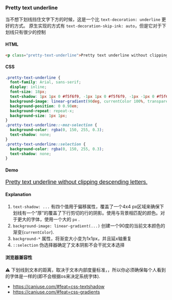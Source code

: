 ### Pretty text underline

当不想下划线挡住文字下方的时候，这是一个比 `text-decoration: underline` 更好的方式。
原生实现的方式有 `text-decoration-skip-ink: auto`，但是它对于下划线只有很少的控制

#### HTML

```html
<p class="pretty-text-underline">Pretty text underline without clipping descending letters.</p>
```

#### CSS

```css
.pretty-text-underline {
  font-family: Arial, sans-serif;
  display: inline;
  font-size: 18px;
  text-shadow: 1px 1px 0 #f5f6f9, -1px 1px 0 #f5f6f9, -1px -1px 0 #f5f6f9, 1px -1px 0 #f5f6f9;
  background-image: linear-gradient(90deg, currentColor 100%, transparent 100%);
  background-position: 0 0.98em;
  background-repeat: repeat-x;
  background-size: 1px 1px;
}
.pretty-text-underline::-moz-selection {
  background-color: rgba(0, 150, 255, 0.3);
  text-shadow: none;
}
.pretty-text-underline::selection {
  background-color: rgba(0, 150, 255, 0.3);
  text-shadow: none;
}
```

#### Demo

<div class="snippet-demo">
  <p class="snippet-demo__pretty-text-underline">Pretty text underline without clipping descending letters.</p>
</div>

<style>
.snippet-demo__pretty-text-underline {
  font-family: Arial, sans-serif;
  display: inline;
  font-size: 18px !important;
  text-shadow: 1px 1px 0 #f5f6f9,
    -1px 1px 0 #f5f6f9,
    -1px -1px 0 #f5f6f9,
    1px -1px 0 #f5f6f9;
  background-image: linear-gradient(90deg, currentColor 100%, transparent 100%);
  background-position: 0 0.98em;
  background-repeat: repeat-x;
  background-size: 1px 1px;
}

.snippet-demo__pretty-text-underline::-moz-selection {
  background-color: rgba(0, 150, 255, 0.3);
  text-shadow: none;
}

.snippet-demo__pretty-text-underline::selection {
  background-color: rgba(0, 150, 255, 0.3);
  text-shadow: none;
}
</style>

#### Explanation

1. `text-shadow: ...` 有四个值用于偏移属性，覆盖了一个4x4 px区域来确保下划线有一个“厚”的覆盖了下行剪切的行的阴影。使用与背景相匹配的颜色。对于更大的字体，使用一个大的  `px` .
2. `background-image: linear-gradient(...)` 创建一个90度的当前文本颜色的渐变(`currentColor`).
3.  `background-*` 属性，将渐变大小变为1x1px，并且延x轴重复
4.  `::selection` 伪选择器确定了文本阴影不会干扰文本选择

#### 浏览器兼容性

<span class="snippet__support-note">⚠️ 下划线到文本的距离，取决于文本内部度量标准，，所以你必须确保每个人看到的字体是一样的(即不会根据os来决定系统字体).</span>

* https://caniuse.com/#feat=css-textshadow
* https://caniuse.com/#feat=css-gradients

<!-- tags: visual -->
